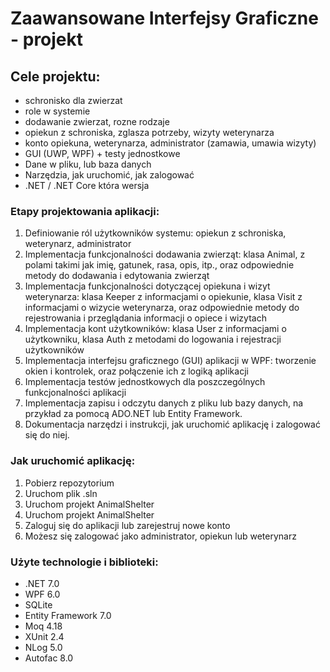 # Zaawansowane Interfejsy Graficzne - projekt

## Cele projektu:

* schronisko dla zwierzat
* role w systemie
* dodawanie zwierzat, rozne rodzaje
* opiekun z schroniska, zglasza potrzeby, wizyty weterynarza
* konto opiekuna, weterynarza, administrator (zamawia, umawia wizyty)
* GUI (UWP, WPF) + testy jednostkowe
* Dane w pliku, lub baza danych
* Narzędzia, jak uruchomić, jak zalogować
* .NET / .NET Core która wersja

### Etapy projektowania aplikacji:
1. Definiowanie ról użytkowników systemu: opiekun z schroniska, weterynarz, administrator
2. Implementacja funkcjonalności dodawania zwierząt: klasa Animal, z polami takimi jak imię, gatunek, rasa, opis, itp., oraz odpowiednie metody do dodawania i edytowania zwierząt
3. Implementacja funkcjonalności dotyczącej opiekuna i wizyt weterynarza: klasa Keeper z informacjami o opiekunie, klasa Visit z informacjami o wizycie weterynarza, oraz odpowiednie metody do rejestrowania i przeglądania informacji o opiece i wizytach
4. Implementacja kont użytkowników: klasa User z informacjami o użytkowniku, klasa Auth z metodami do logowania i rejestracji użytkowników
5. Implementacja interfejsu graficznego (GUI) aplikacji w WPF: tworzenie okien i kontrolek, oraz połączenie ich z logiką aplikacji
6. Implementacja testów jednostkowych dla poszczególnych funkcjonalności aplikacji
7. Implementacja zapisu i odczytu danych z pliku lub bazy danych, na przykład za pomocą ADO.NET lub Entity Framework.
8. Dokumentacja narzędzi i instrukcji, jak uruchomić aplikację i zalogować się do niej.

### Jak uruchomić aplikację:
1. Pobierz repozytorium
2. Uruchom plik .sln
3. Uruchom projekt AnimalShelter
4. Uruchom projekt AnimalShelter
5. Zaloguj się do aplikacji lub zarejestruj nowe konto
6. Możesz się zalogować jako administrator, opiekun lub weterynarz

### Użyte technologie i biblioteki:  
* .NET 7.0
* WPF 6.0
* SQLite
* Entity Framework 7.0
* Moq 4.18
* XUnit 2.4
* NLog 5.0
* Autofac 8.0